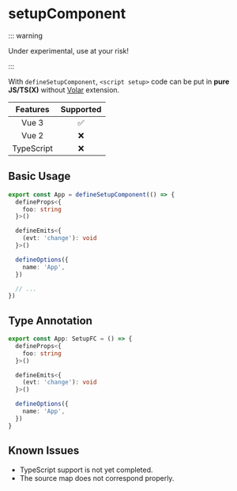 # setupComponent

::: warning

Under experimental, use at your risk!

:::

With `defineSetupComponent`, `<script setup>` code can be put in **pure JS/TS(X)** without [Volar](https://github.com/johnsoncodehk/volar) extension.

|  Features  |     Supported      |
| :--------: | :----------------: |
|   Vue 3    | :white_check_mark: |
|   Vue 2    |        :x:         |
| TypeScript |        :x:         |

## Basic Usage

```ts
export const App = defineSetupComponent(() => {
  defineProps<{
    foo: string
  }>()

  defineEmits<{
    (evt: 'change'): void
  }>()

  defineOptions({
    name: 'App',
  })

  // ...
})
```

## Type Annotation

```ts
export const App: SetupFC = () => {
  defineProps<{
    foo: string
  }>()

  defineEmits<{
    (evt: 'change'): void
  }>()

  defineOptions({
    name: 'App',
  })
}
```

## Known Issues

- TypeScript support is not yet completed.
- The source map does not correspond properly.
